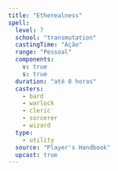```yaml
---
title: "Etherealness"
spell:
  level: 7
  school: "transmutation"
  castingTime: "Ação"
  range: "Pessoal"
  components:
    v: true
    s: true
  duration: "até 8 horas"
  casters:
    - bard
    - warlock
    - cleric
    - sorcerer
    - wizard
  type:
    - utility
  source: "Player's Handbook"
  upcast: true
---
```

